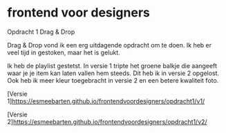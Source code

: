 # frontend voor designers

Opdracht 1      Drag & Drop

Drag & Drop vond ik een erg uitdagende opdracht om te doen.
Ik heb er veel tijd in gestoken, maar het is gelukt.

Ik heb de playlist gestetst.
In versie 1 tripte het groene balkje die aangeeft waar je je item kan laten vallen hem steeds.
Dit heb ik in versie 2 opgelost. Ook heb ik meer kleur toegebracht in versie 2 en een betere kwaliteit foto.

[Versie 1]https://esmeebarten.github.io/frontendvoordesigners/opdracht1/v1/

[Versie 2]https://esmeebarten.github.io/frontendvoordesigners/opdracht1/v2/

